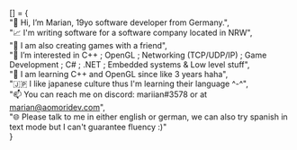 [] = { <br/>
  "👋 Hi, I’m Marian, 19yo software developer from Germany.", <br/>
  "📈 I'm writing software for a software company located in NRW", <br/>
  "👾 I am also creating games with a friend", <br/>
  "👀 I’m interested in C++ ; OpenGL ; Networking (TCP/UDP/IP) ; Game Development ; C# ; .NET ; Embedded systems & Low level stuff", <br/>
  "🌱 I am learning C++ and OpenGL since like 3 years haha", <br/>
  "🇯🇵 I like japanese culture thus I'm learning their language ^-^", <br/>
  "📫 You can reach me on discord: mariian#3578 or at marian@aomoridev.com", <br/>
  "🌐 Please talk to me in either english or german, we can also try spanish in text mode but I can't guarantee fluency :)" <br/>
}
